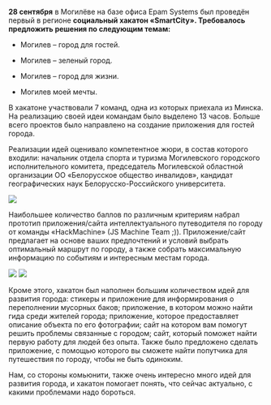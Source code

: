 **28 сентября** в Могилёве на базе офиса Epam Systems был проведён первый в регионе **социальный хакатон «SmartCity». Требовалось предложить решения по следующим темам:**

- Могилев – город для гостей.

- Могилев – зеленый город.

- Могилев – город для жизни.

- Могилев моей мечты.

В хакатоне участвовали 7 команд, одна из которых приехала из Минска. На реализацию своей идеи командам было выделено 13 часов. Больше всего проектов было направлено на создание приложения для гостей города.

Реализации идей оценивало компетентное жюри, в состав которого входили: начальник отдела спорта и туризма Могилевского городского исполнительного комитета, председатель Могилевской областной организации ОО «Белорусское общество инвалидов», кандидат географических наук Белорусско-Российского университета.

![](https://sun9-3.userapi.com/c853516/v853516394/112cbc/stB8w5CAva8.jpg)

Наибольшее количество баллов по различным критериям набрал прототип приложения/сайта интеллектуального путеводителя по городу от команды «HackMachine» (JS Machine Team ;)). Приложение/сайт предлагает на основе ваших предпочтений и условий выбрать оптимальный маршрут по городу, а также собрать максимальную информацию по событиям и интересным местам города.

![](https://sun9-43.userapi.com/c853516/v853516394/112ccf/pI6zmSyexUM.jpg)
![](https://sun9-54.userapi.com/c853516/v853516394/112cf6/hvNjaW7mbbk.jpg)

Кроме этого, хакатон был наполнен большим количеством идей для развития города: стикеры и приложение для информирования о переполнении мусорных баков; приложение, в котором можно найти гида среди жителей города; приложение, которое предоставляет описание объекта по его фотографии; сайт на котором вам помогут решить проблемы связанные с городом; сайт, который поможет найти первую работу для людей без опыта. Также было предложено сделать приложение, с помощью которого вы сможете найти попутчика для путешествия по городу, чтобы не быть одиноким.

Нам, со стороны комьюнити, также очень интересно много идей для развития города, и хакатон помогает понять, что сейчас актуально, с какими проблемами надо бороться.
